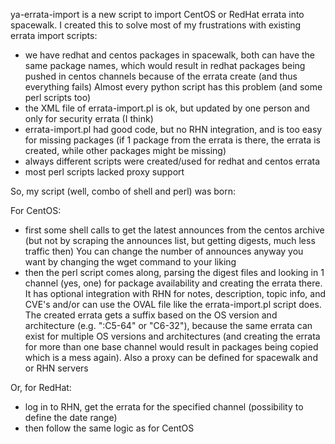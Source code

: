 ya-errata-import is a new script to import CentOS or RedHat errata into
spacewalk. I created this to solve most of my frustrations with
existing errata import scripts:
- we have redhat and centos packages in spacewalk, both can have the same
  package names, which would result in redhat packages being pushed in centos
  channels because of the errata create (and thus everything fails)
  Almost every python script has this problem (and some perl scripts too)
- the XML file of errata-import.pl is ok, but updated by one person and only
  for security errata (I think)
- errata-import.pl had good code, but no RHN integration, and is too easy
  for missing packages (if 1 package from the errata is there, the errata is
  created, while other packages might be missing)
- always different scripts were created/used for redhat and centos errata
- most perl scripts lacked proxy support

So, my script (well, combo of shell and perl) was born:

For CentOS:
- first some shell calls to get the latest announces from the centos archive
  (but not by scraping the announces list, but getting digests, much less
  traffic then)
  You can change the number of announces anyway you want by changing the
  wget command to your liking
- then the perl script comes along, parsing the digest files and looking in 1
  channel (yes, one) for package availability and creating the errata there.
  It has optional integration with RHN for notes, description, topic info, and
  CVE's and/or can use the OVAL file like the errata-import.pl script does.
  The created errata gets a suffix based on the OS version and architecture
  (e.g. ":C5-64" or "C6-32"), because the same errata can exist for multiple
  OS versions and architectures (and creating the errata for more than one
  base channel would result in packages being copied which is a mess again).
  Also a proxy can be defined for spacewalk and or RHN servers

Or, for RedHat:
- log in to RHN, get the errata for the specified channel
  (possibility to define the date range)
- then follow the same logic as for CentOS
